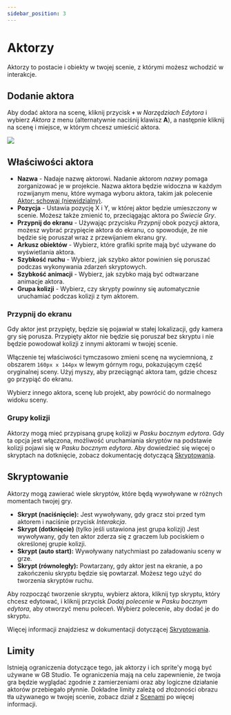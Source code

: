 ```yaml
---
sidebar_position: 3
---
```


# Aktorzy

Aktorzy to postacie i obiekty w twojej scenie, z którymi możesz wchodzić w interakcje.

## Dodanie aktora

Aby dodać aktora na scenę, kliknij przycisk **` + `** w _Narzędziach Edytora_ i wybierz _Aktora_ z menu (alternatywnie naciśnij klawisz **A**), a następnie kliknij na scenę i miejsce, w którym chcesz umieścić aktora.

<img src="/img/screenshots/add-actor.gif" style={{width:300}} />

## Właściwości aktora
- **Nazwa** - Nadaje nazwę aktorowi. Nadanie aktorom *nazwy* pomaga zorganizować je w projekcie. Nazwa aktora będzie widoczna w każdym rozwijanym menu, które wymaga wyboru aktora, takim jak polecenie [Aktor: schowaj (niewidzialny)](/docs/scripting/script-glossary/actor#hide-actor).
- **Pozycja** - Ustawia pozycję X i Y, w której aktor będzie umieszczony w scenie. Możesz także zmienić to, przeciągając aktora po _Świecie Gry_.
- **Przypnij do ekranu** - Używając przycisku _Przypnij_ obok pozycji aktora, możesz wybrać przypięcie aktora do ekranu, co spowoduje, że nie będzie się poruszał wraz z przewijaniem ekranu gry.
- **Arkusz obiektów** - Wybierz, które grafiki sprite mają być używane do wyświetlania aktora.
- **Szybkość ruchu** - Wybierz, jak szybko aktor powinien się poruszać podczas wykonywania zdarzeń skryptowych.
- **Szybkość animacji** - Wybierz, jak szybko mają być odtwarzane animacje aktora.
- **Grupa kolizji** - Wybierz, czy skrypty powinny się automatycznie uruchamiać podczas kolizji z tym aktorem.

### Przypnij do ekranu
Gdy aktor jest przypięty, będzie się pojawiał w stałej lokalizacji, gdy kamera gry się porusza. Przypięty aktor nie będzie się poruszał bez skryptu i nie będzie powodował kolizji z innymi aktorami w twojej scenie.

Włączenie tej właściwości tymczasowo zmieni scenę na wyciemnioną, z obszarem ``160px x 144px`` w lewym górnym rogu, pokazującym część oryginalnej sceny. Użyj myszy, aby przeciągnąć aktora tam, gdzie chcesz go przypiąć do ekranu.

Wybierz innego aktora, scenę lub projekt, aby powrócić do normalnego widoku sceny.

### Grupy kolizji
Aktorzy mogą mieć przypisaną grupę kolizji w _Pasku bocznym edytora_. Gdy ta opcja jest włączona, możliwość uruchamiania skryptów na podstawie kolizji pojawi się w _Pasku bocznym edytora_. Aby dowiedzieć się więcej o skryptach na dotknięcie, zobacz dokumentację dotyczącą [Skryptowania](/docs/scripting).


## Skryptowanie
Aktorzy mogą zawierać wiele skryptów, które będą wywoływane w różnych momentach twojej gry.

- **Skrypt (naciśnięcie):** Jest wywoływany, gdy gracz stoi przed tym aktorem i naciśnie przycisk _Interakcja_.
- **Skrypt (dotknięcie)** (tylko jeśli ustawiona jest grupa kolizji) Jest wywoływany, gdy ten aktor zderza się z graczem lub pociskiem o określonej grupie kolizji.
- **Skrypt (auto start):** Wywoływany natychmiast po załadowaniu sceny w grze.
- **Skrypt (równoległy):** Powtarzany, gdy aktor jest na ekranie, a po zakończeniu skryptu będzie się powtarzał. Możesz tego użyć do tworzenia skryptów ruchu.

Aby rozpocząć tworzenie skryptu, wybierz aktora, kliknij typ skryptu, który chcesz edytować, i kliknij przycisk _Dodaj polecenie_ w _Pasku bocznym edytora_, aby otworzyć menu poleceń. Wybierz polecenie, aby dodać je do skryptu.

Więcej informacji znajdziesz w dokumentacji dotyczącej [Skryptowania](/docs/scripting).

## Limity
Istnieją ograniczenia dotyczące tego, jak aktorzy i ich sprite'y mogą być używane w GB Studio. Te ograniczenia mają na celu zapewnienie, że twoja gra będzie wyglądać zgodnie z zamierzeniami oraz aby logiczne działanie aktorów przebiegało płynnie. Dokładne limity zależą od złożoności obrazu tła używanego w twojej scenie, zobacz dział z [Scenami](/docs/project-editor/scenes/#actor-limits) po więcej informacji.
